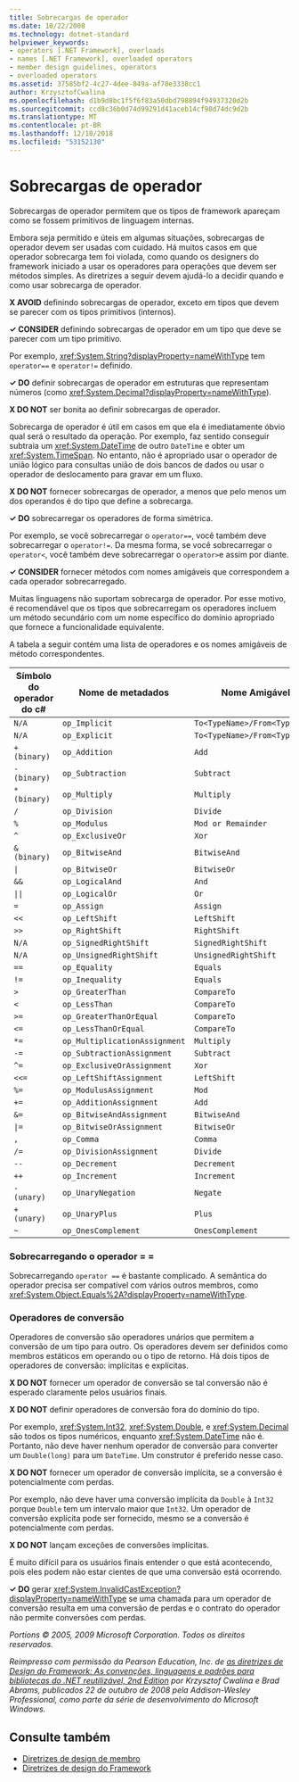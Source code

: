 ```yaml
---
title: Sobrecargas de operador
ms.date: 10/22/2008
ms.technology: dotnet-standard
helpviewer_keywords:
- operators [.NET Framework], overloads
- names [.NET Framework], overloaded operators
- member design guidelines, operators
- overloaded operators
ms.assetid: 37585bf2-4c27-4dee-849a-af70e3338cc1
author: KrzysztofCwalina
ms.openlocfilehash: d1b9d8bc1f5f6f83a50dbd798894f94937320d2b
ms.sourcegitcommit: ccd8c36b0d74d99291d41aceb14cf98d74dc9d2b
ms.translationtype: MT
ms.contentlocale: pt-BR
ms.lasthandoff: 12/10/2018
ms.locfileid: "53152130"
---
```

# <a name="operator-overloads"></a>Sobrecargas de operador
Sobrecargas de operador permitem que os tipos de framework apareçam como se fossem primitivos de linguagem internas.  
  
 Embora seja permitido e úteis em algumas situações, sobrecargas de operador devem ser usadas com cuidado. Há muitos casos em que operador sobrecarga tem foi violada, como quando os designers do framework iniciado a usar os operadores para operações que devem ser métodos simples. As diretrizes a seguir devem ajudá-lo a decidir quando e como usar sobrecarga de operador.  
  
 **X AVOID** definindo sobrecargas de operador, exceto em tipos que devem se parecer com os tipos primitivos (internos).  
  
 **✓ CONSIDER** definindo sobrecargas de operador em um tipo que deve se parecer com um tipo primitivo.  
  
 Por exemplo, <xref:System.String?displayProperty=nameWithType> tem `operator==` e `operator!=` definido.  
  
 **✓ DO** definir sobrecargas de operador em estruturas que representam números (como <xref:System.Decimal?displayProperty=nameWithType>).  
  
 **X DO NOT** ser bonita ao definir sobrecargas de operador.  
  
 Sobrecarga de operador é útil em casos em que ela é imediatamente óbvio qual será o resultado da operação. Por exemplo, faz sentido conseguir subtraia um <xref:System.DateTime> de outro `DateTime` e obter um <xref:System.TimeSpan>. No entanto, não é apropriado usar o operador de união lógico para consultas união de dois bancos de dados ou usar o operador de deslocamento para gravar em um fluxo.  
  
 **X DO NOT** fornecer sobrecargas de operador, a menos que pelo menos um dos operandos é do tipo que define a sobrecarga.  
  
 **✓ DO** sobrecarregar os operadores de forma simétrica.  
  
 Por exemplo, se você sobrecarregar o `operator==`, você também deve sobrecarregar o `operator!=`. Da mesma forma, se você sobrecarregar o `operator<`, você também deve sobrecarregar o `operator>`e assim por diante.  
  
 **✓ CONSIDER** fornecer métodos com nomes amigáveis que correspondem a cada operador sobrecarregado.  
  
 Muitas linguagens não suportam sobrecarga de operador. Por esse motivo, é recomendável que os tipos que sobrecarregam os operadores incluem um método secundário com um nome específico do domínio apropriado que fornece a funcionalidade equivalente.  
  
 A tabela a seguir contém uma lista de operadores e os nomes amigáveis de método correspondentes.  
  
|Símbolo do operador do c#|Nome de metadados|Nome Amigável|  
|-------------------------|-------------------|-------------------|  
|`N/A`|`op_Implicit`|`To<TypeName>/From<TypeName>`|  
|`N/A`|`op_Explicit`|`To<TypeName>/From<TypeName>`|  
|`+ (binary)`|`op_Addition`|`Add`|  
|`- (binary)`|`op_Subtraction`|`Subtract`|  
|`* (binary)`|`op_Multiply`|`Multiply`|  
|`/`|`op_Division`|`Divide`|  
|`%`|`op_Modulus`|`Mod or Remainder`|  
|`^`|`op_ExclusiveOr`|`Xor`|  
|`& (binary)`|`op_BitwiseAnd`|`BitwiseAnd`|  
|<code>&#124;</code>|`op_BitwiseOr`|`BitwiseOr`|  
|`&&`|`op_LogicalAnd`|`And`|  
|<code>&#124;&#124;</code>|`op_LogicalOr`|`Or`|  
|`=`|`op_Assign`|`Assign`|  
|`<<`|`op_LeftShift`|`LeftShift`|  
|`>>`|`op_RightShift`|`RightShift`|  
|`N/A`|`op_SignedRightShift`|`SignedRightShift`|  
|`N/A`|`op_UnsignedRightShift`|`UnsignedRightShift`|  
|`==`|`op_Equality`|`Equals`|  
|`!=`|`op_Inequality`|`Equals`|  
|`>`|`op_GreaterThan`|`CompareTo`|  
|`<`|`op_LessThan`|`CompareTo`|  
|`>=`|`op_GreaterThanOrEqual`|`CompareTo`|  
|`<=`|`op_LessThanOrEqual`|`CompareTo`|  
|`*=`|`op_MultiplicationAssignment`|`Multiply`|  
|`-=`|`op_SubtractionAssignment`|`Subtract`|  
|`^=`|`op_ExclusiveOrAssignment`|`Xor`|  
|`<<=`|`op_LeftShiftAssignment`|`LeftShift`|  
|`%=`|`op_ModulusAssignment`|`Mod`|  
|`+=`|`op_AdditionAssignment`|`Add`|  
|`&=`|`op_BitwiseAndAssignment`|`BitwiseAnd`|  
|<code>&#124;=</code>|`op_BitwiseOrAssignment`|`BitwiseOr`|  
|`,`|`op_Comma`|`Comma`|  
|`/=`|`op_DivisionAssignment`|`Divide`|  
|`--`|`op_Decrement`|`Decrement`|  
|`++`|`op_Increment`|`Increment`|  
|`- (unary)`|`op_UnaryNegation`|`Negate`|  
|`+ (unary)`|`op_UnaryPlus`|`Plus`|  
|`~`|`op_OnesComplement`|`OnesComplement`|  
  
### <a name="overloading-operator-"></a>Sobrecarregando o operador = =  
 Sobrecarregando `operator ==` é bastante complicado. A semântica do operador precisa ser compatível com vários outros membros, como <xref:System.Object.Equals%2A?displayProperty=nameWithType>.  
  
### <a name="conversion-operators"></a>Operadores de conversão  
 Operadores de conversão são operadores unários que permitem a conversão de um tipo para outro. Os operadores devem ser definidos como membros estáticos em operando ou o tipo de retorno. Há dois tipos de operadores de conversão: implícitas e explícitas.  
  
 **X DO NOT** fornecer um operador de conversão se tal conversão não é esperado claramente pelos usuários finais.  
  
 **X DO NOT** definir operadores de conversão fora do domínio do tipo.  
  
 Por exemplo, <xref:System.Int32>, <xref:System.Double>, e <xref:System.Decimal> são todos os tipos numéricos, enquanto <xref:System.DateTime> não é. Portanto, não deve haver nenhum operador de conversão para converter um `Double(long)` para um `DateTime`. Um construtor é preferido nesse caso.  
  
 **X DO NOT** fornecer um operador de conversão implícita, se a conversão é potencialmente com perdas.  
  
 Por exemplo, não deve haver uma conversão implícita da `Double` à `Int32` porque `Double` tem um intervalo maior que `Int32`. Um operador de conversão explícita pode ser fornecido, mesmo se a conversão é potencialmente com perdas.  
  
 **X DO NOT** lançam exceções de conversões implícitas.  
  
 É muito difícil para os usuários finais entender o que está acontecendo, pois eles podem não estar cientes de que uma conversão está ocorrendo.  
  
 **✓ DO** gerar <xref:System.InvalidCastException?displayProperty=nameWithType> se uma chamada para um operador de conversão resulta em uma conversão de perdas e o contrato do operador não permite conversões com perdas.  
  
 *Portions © 2005, 2009 Microsoft Corporation. Todos os direitos reservados.*  
  
 *Reimpresso com permissão da Pearson Education, Inc. de [as diretrizes de Design do Framework: As convenções, linguagens e padrões para bibliotecas do .NET reutilizável, 2nd Edition](https://www.informit.com/store/framework-design-guidelines-conventions-idioms-and-9780321545619) por Krzysztof Cwalina e Brad Abrams, publicados 22 de outubro de 2008 pela Addison-Wesley Professional, como parte da série de desenvolvimento do Microsoft Windows.*  
  
## <a name="see-also"></a>Consulte também

- [Diretrizes de design de membro](../../../docs/standard/design-guidelines/member.md)  
- [Diretrizes de design do Framework](../../../docs/standard/design-guidelines/index.md)
